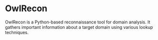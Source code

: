 # OwlRecon
OwlRecon is a Python-based reconnaissance tool for domain analysis.   It gathers important information about a target domain using various lookup techniques.
